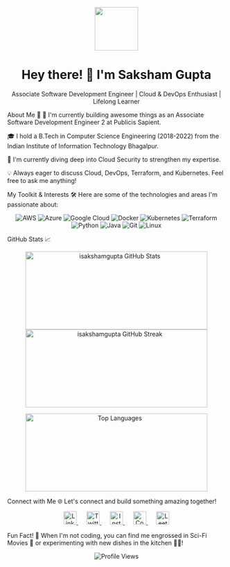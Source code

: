 <div align="center">
<img src="https://media.giphy.com/media/hvGCQ9s9N3Oys/giphy.gif" width="100"/>
<h1 align="center">Hey there! 👋 I'm Saksham Gupta</h1>
<p align="center">Associate Software Development Engineer | Cloud & DevOps Enthusiast | Lifelong Learner</p>
</div>

About Me 🚀
🔭 I'm currently building awesome things as an Associate Software Development Engineer 2 at Publicis Sapient.

🎓 I hold a B.Tech in Computer Science Engineering (2018-2022) from the Indian Institute of Information Technology Bhagalpur.

🌱 I'm currently diving deep into Cloud Security to strengthen my expertise.

💡 Always eager to discuss Cloud, DevOps, Terraform, and Kubernetes. Feel free to ask me anything!

My Toolkit & Interests 🛠️
Here are some of the technologies and areas I'm passionate about:

<p align="center">
<img src="https://img.shields.io/badge/AWS-%23FF9900.svg?style=for-the-badge&logo=amazon-aws&logoColor=white" alt="AWS"/>
<img src="https://img.shields.io/badge/Azure-%230078D4.svg?style=for-the-badge&logo=microsoft-azure&logoColor=white" alt="Azure"/>
<img src="https://img.shields.io/badge/GoogleCloud-%234285F4.svg?style=for-the-badge&logo=google-cloud&logoColor=white" alt="Google Cloud"/>
<img src="https://img.shields.io/badge/Docker-%230db7ed.svg?style=for-the-badge&logo=docker&logoColor=white" alt="Docker"/>
<img src="https://img.shields.io/badge/Kubernetes-%23326CE5.svg?style=for-the-badge&logo=kubernetes&logoColor=white" alt="Kubernetes"/>
<img src="https://img.shields.io/badge/Terraform-%237B42BC.svg?style=for-the-badge&logo=terraform&logoColor=white" alt="Terraform"/>
<img src="https://img.shields.io/badge/Python-%233776AB.svg?style=for-the-badge&logo=python&logoColor=white" alt="Python"/>
<img src="https://img.shields.io/badge/Java-%23007396.svg?style=for-the-badge&logo=java&logoColor=white" alt="Java"/>
<img src="https://img.shields.io/badge/Git-%23F05032.svg?style=for-the-badge&logo=git&logoColor=white" alt="Git"/>
<img src="https://img.shields.io/badge/Linux-%23FCC624.svg?style=for-the-badge&logo=linux&logoColor=black" alt="Linux"/>
</p>

GitHub Stats 📈
<p align="center">
<img src="https://github-readme-stats.vercel.app/api?username=isakshamgupta&show_icons=true&locale=en&theme=radical&hide_border=true" alt="isakshamgupta GitHub Stats" width="420" height="180" />
<img src="https://github-readme-streak-stats.herokuapp.com/?user=isakshamgupta&theme=radical&hide_border=true" alt="isakshamgupta GitHub Streak" width="420" height="180" />
</p>

<p align="center">
<img src="https://github-readme-stats.vercel.app/api/top-langs/?username=isakshamgupta&layout=compact&theme=radical&hide_border=true" alt="Top Languages" width="420" height="180" />
</p>

Connect with Me 🌐
Let's connect and build something amazing together!

<p align="center">
<a href="https://www.linkedin.com/in/isakshamhupta/" target="_blank">
<img src="https://cdn.jsdelivr.net/npm/simple-icons@3.0.1/icons/linkedin.svg" height="30" width="30" alt="LinkedIn"/>
</a>
&nbsp;&nbsp;&nbsp;&nbsp;
<a href="https://twitter.com/Iguptasaksham" target="_blank">
<img src="https://cdn.jsdelivr.net/npm/simple-icons@3.0.1/icons/twitter.svg" height="30" width="30" alt="Twitter"/>
</a>
&nbsp;&nbsp;&nbsp;&nbsp;
<a href="https://www.instagram.com/isakshamgupta" target="_blank">
<img src="https://cdn.jsdelivr.net/npm/simple-icons@3.0.1/icons/instagram.svg" height="30" width="30" alt="Instagram"/>
</a>
&nbsp;&nbsp;&nbsp;&nbsp;
<a href="https://www.codechef.com/users/isakshamgupta" target="_blank">
<img src="https://cdn.jsdelivr.net/npm/simple-icons@3.1.0/icons/codechef.svg" height="30" width="30" alt="CodeChef"/>
</a>
&nbsp;&nbsp;&nbsp;&nbsp;
<a href="https://www.leetcode.com/isakshamgupta" target="_blank">
<img src="https://cdn.jsdelivr.net/npm/simple-icons@3.0.1/icons/leetcode.svg" height="30" width="30" alt="LeetCode"/>
</a>
</p>

Fun Fact! 🎉
When I'm not coding, you can find me engrossed in Sci-Fi Movies 🍿 or experimenting with new dishes in the kitchen 🧑‍🍳!

<div align="center">
<img src="https://komarev.com/ghpvc/?username=isakshamgupta&label=Profile%20Views&color=0e75b6&style=flat" alt="Profile Views"/>
</div>